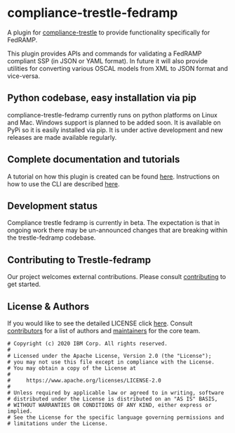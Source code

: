 # compliance-trestle-fedramp

A plugin for [compliance-trestle](https://github.com/oscal-compass/compliance-trestle) to provide functionality specifically for FedRAMP.

This plugin provides APIs and commands for validating a FedRAMP compliant SSP (in JSON or YAML format). In future it will also provide utilities for converting various OSCAL models from XML to JSON format and vice-versa.

## Python codebase, easy installation via pip

compliance-trestle-fedramp currently runs on  python platforms on Linux and Mac. Windows support is planned to be added soon. It is available on PyPi so it is easily installed via pip.  It is under active development and new releases are made available regularly.

## Complete documentation and tutorials

A tutorial on how this plugin is created can be found [here](https://oscal-compass.github.io/compliance-trestle/contributing/plugins). Instructions on how to use the CLI are described [here](https://oscal-compass.github.io/compliance-trestle/plugins/compliance-trestle-fedramp).

## Development status

Compliance trestle fedramp is currently in beta. The expectation is that in ongoing work there may be un-announced changes that are breaking within the trestle-fedramp codebase.

## Contributing to Trestle-fedramp

Our project welcomes external contributions. Please consult [contributing](CONTRIBUTING.md) to get started.

## License & Authors

If you would like to see the detailed LICENSE click [here](LICENSE).
Consult [contributors](https://github.com/oscal-compass/compliance-trestle-fedramp/graphs/contributors) for a list of authors and [maintainers](MAINTAINERS.md) for the core team.

```text
# Copyright (c) 2020 IBM Corp. All rights reserved.
#
# Licensed under the Apache License, Version 2.0 (the "License");
# you may not use this file except in compliance with the License.
# You may obtain a copy of the License at
#
#     https://www.apache.org/licenses/LICENSE-2.0
#
# Unless required by applicable law or agreed to in writing, software
# distributed under the License is distributed on an "AS IS" BASIS,
# WITHOUT WARRANTIES OR CONDITIONS OF ANY KIND, either express or implied.
# See the License for the specific language governing permissions and
# limitations under the License.

```
